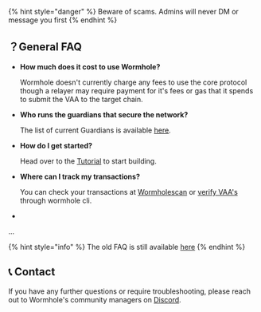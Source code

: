 {% hint style="danger" %}
Beware of scams. Admins will never DM or message you first
{% endhint %}

## ？General FAQ


- **How much does it cost to use Wormhole?**

    Wormhole doesn't currently charge any fees to use the core protocol though a relayer may require payment for it's fees or gas that it spends to submit the VAA to the target chain. 

- **Who runs the guardians that secure the network?**

    The list of current Guardians is available [here](https://wormhole.com/blockchains/).

- **How do I get started?**

    Head over to the [Tutorial](../tutorials/README.md) to start building.


- **Where can I track my transactions?**

  You can check your transactions at [Wormholescan](https://wormholescan.io/) or [verify VAA's](.docs/reference/cli-docs#verify-vaa) through wormhole cli. 

- 
...
<!-- 

tmp stuff here



-->

{% hint style="info" %}
The old FAQ is still available [here](../archive/faqs.md)
{% endhint %}


## 📞 Contact

If you have any further questions or require troubleshooting, please reach out to Wormhole's community managers on [Discord](https://discord.com/invite/wormholecrypto).
